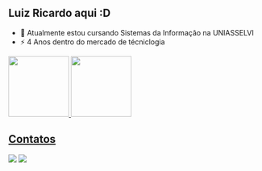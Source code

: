 ## Luiz Ricardo aqui :D

- 🌱 Atualmente estou cursando Sistemas da Informação na UNIASSELVI
- ⚡ 4 Anos dentro do mercado de técniclogia
  
<div>
<a href="https://github.com/LuizDevC">
<img loading="lazy" height="120em" src="https://github-readme-stats.vercel.app/api/top-langs/?username=LuizDevC&layout=compact&langs_count=7&theme=dracula"/> 
<img loading="lazy" height="120em" src="https://github-readme-stats.vercel.app/api?username=LuizDevC&show_icons=true&theme=dracula&include_all_commits=true&count_private=true"/>
</div>

## Contatos     
<a href="https://linkedin.com.br/in/luiz-ricardo-ti" target="_blank"><img loading="lazy" src="https://img.shields.io/badge/-LinkedIn-%230077B5?style=for-the-badge&logo=linkedin&logoColor=white" target="_blank"></a>
<a href = "mailto:luiz5030@gmail.com"><img loading="lazy" src="https://img.shields.io/badge/Gmail-D14836?style=for-the-badge&logo=gmail&logoColor=white" target="_blank"></a>          
